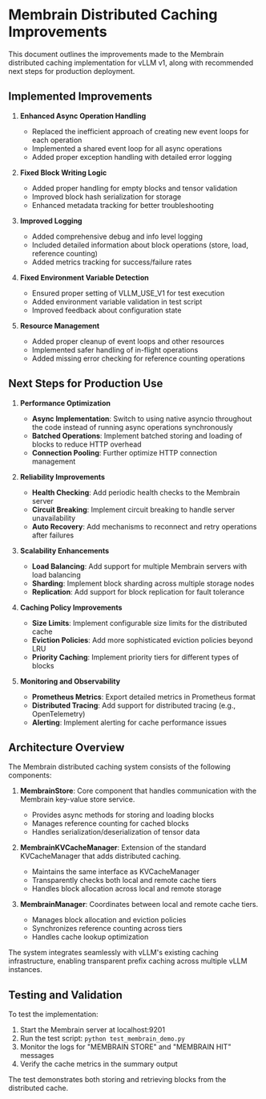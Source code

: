 # Membrain Distributed Caching Improvements

This document outlines the improvements made to the Membrain distributed caching implementation for vLLM v1, along with recommended next steps for production deployment.

## Implemented Improvements

1. **Enhanced Async Operation Handling**
   - Replaced the inefficient approach of creating new event loops for each operation
   - Implemented a shared event loop for all async operations
   - Added proper exception handling with detailed error logging

2. **Fixed Block Writing Logic**
   - Added proper handling for empty blocks and tensor validation
   - Improved block hash serialization for storage
   - Enhanced metadata tracking for better troubleshooting

3. **Improved Logging**
   - Added comprehensive debug and info level logging
   - Included detailed information about block operations (store, load, reference counting)
   - Added metrics tracking for success/failure rates

4. **Fixed Environment Variable Detection**
   - Ensured proper setting of VLLM_USE_V1 for test execution
   - Added environment variable validation in test script
   - Improved feedback about configuration state

5. **Resource Management**
   - Added proper cleanup of event loops and other resources
   - Implemented safer handling of in-flight operations 
   - Added missing error checking for reference counting operations

## Next Steps for Production Use

1. **Performance Optimization**
   - **Async Implementation**: Switch to using native asyncio throughout the code instead of running async operations synchronously
   - **Batched Operations**: Implement batched storing and loading of blocks to reduce HTTP overhead
   - **Connection Pooling**: Further optimize HTTP connection management

2. **Reliability Improvements**
   - **Health Checking**: Add periodic health checks to the Membrain server
   - **Circuit Breaking**: Implement circuit breaking to handle server unavailability
   - **Auto Recovery**: Add mechanisms to reconnect and retry operations after failures

3. **Scalability Enhancements**
   - **Load Balancing**: Add support for multiple Membrain servers with load balancing
   - **Sharding**: Implement block sharding across multiple storage nodes
   - **Replication**: Add support for block replication for fault tolerance

4. **Caching Policy Improvements**
   - **Size Limits**: Implement configurable size limits for the distributed cache
   - **Eviction Policies**: Add more sophisticated eviction policies beyond LRU
   - **Priority Caching**: Implement priority tiers for different types of blocks

5. **Monitoring and Observability**
   - **Prometheus Metrics**: Export detailed metrics in Prometheus format
   - **Distributed Tracing**: Add support for distributed tracing (e.g., OpenTelemetry)
   - **Alerting**: Implement alerting for cache performance issues

## Architecture Overview

The Membrain distributed caching system consists of the following components:

1. **MembrainStore**: Core component that handles communication with the Membrain key-value store service.
   - Provides async methods for storing and loading blocks
   - Manages reference counting for cached blocks
   - Handles serialization/deserialization of tensor data

2. **MembrainKVCacheManager**: Extension of the standard KVCacheManager that adds distributed caching.
   - Maintains the same interface as KVCacheManager
   - Transparently checks both local and remote cache tiers
   - Handles block allocation across local and remote storage

3. **MembrainManager**: Coordinates between local and remote cache tiers.
   - Manages block allocation and eviction policies
   - Synchronizes reference counting across tiers
   - Handles cache lookup optimization

The system integrates seamlessly with vLLM's existing caching infrastructure, enabling transparent prefix caching across multiple vLLM instances.

## Testing and Validation

To test the implementation:

1. Start the Membrain server at localhost:9201
2. Run the test script: `python test_membrain_demo.py`
3. Monitor the logs for "MEMBRAIN STORE" and "MEMBRAIN HIT" messages
4. Verify the cache metrics in the summary output

The test demonstrates both storing and retrieving blocks from the distributed cache.